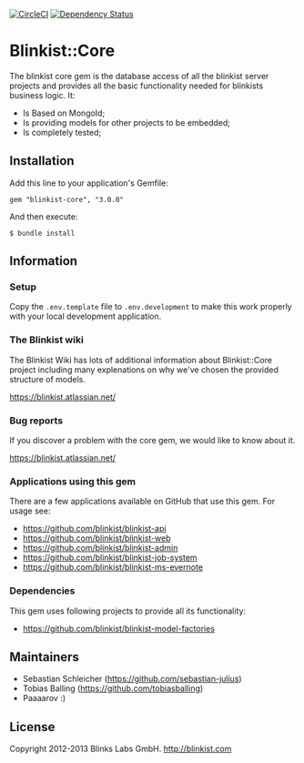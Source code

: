 [![CircleCI](https://circleci.com/gh/blinkist/blinkist-core.svg?style=svg&circle-token=dd9f2dcbafb363324e182d7efb2f160d4dcd6bd6)](https://circleci.com/gh/blinkist/blinkist-core)
[![Dependency Status](https://www.versioneye.com/user/projects/51dc359a7c1df6000200bc60/badge.png)](http://www.versioneye.com/user/projects/51dc359a7c1df6000200bc60)


# Blinkist::Core

The blinkist core gem is the database access of all the blinkist server projects and provides all the basic functionality needed for blinkists business logic. It:

* Is Based on MongoId;
* Is providing models for other projects to be embedded;
* Is completely tested;

## Installation

Add this line to your application's Gemfile:

    gem "blinkist-core", "3.0.0"

And then execute:

    $ bundle install

## Information

### Setup

Copy the `.env.template` file to `.env.development` to make this work properly with your local development application.

### The Blinkist wiki

The Blinkist Wiki has lots of additional information about Blinkist::Core project including many explenations on why we've chosen the provided structure of models.

https://blinkist.atlassian.net/

### Bug reports

If you discover a problem with the core gem, we would like to know about it.

https://blinkist.atlassian.net/

### Applications using this gem

There are a few applications available on GitHub that use this gem. For usage see:

* https://github.com/blinkist/blinkist-api
* https://github.com/blinkist/blinkist-web
* https://github.com/blinkist/blinkist-admin
* https://github.com/blinkist/blinkist-job-system
* https://github.com/blinkist/blinkist-ms-evernote

### Dependencies

This gem uses following projects to provide all its functionality:

* https://github.com/blinkist/blinkist-model-factories

## Maintainers

* Sebastian Schleicher (https://github.com/sebastian-julius)
* Tobias Balling (https://github.com/tobiasballing)
* Paaaarov :)

## License

Copyright 2012-2013 Blinks Labs GmbH. http://blinkist.com

